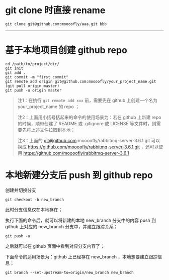 

# git clone 时直接 rename

```shell
git clone git@github.com:moooofly/aaa.git bbb
```


----------



# 基于本地项目创建 github repo

```shell
cd /path/to/project/dir/
git init
git add .
git commit -m "first commit"
git remote add origin git@github.com:moooofly/your_project_name.git
(git pull origin master)
git push -u origin master
```

> 注1：在执行 `git remote add xxx` 前，需要先在 github 上创建一个名为 your_project_name 的 repo ；
> 
> 注2：上面用小括号括起来的命令的使用场景为：若在 github 上新建 repo 的时候，顺带创建了 README 或 .gitignore 或 LICENSE 等文件时，则需要先将上述文件拉取到本地；
> 
> 注3：上面的 git@github.com:moooofly/rabbitmq-server-3.6.1.git 可以换成 https://github.com/moooofly/rabbitmq-server-3.6.1.git ，还可以使用 https://github.com/moooofly/rabbitmq-server-3.6.1


# 本地新建分支后 push 到 github repo


创建并切换分支

```shell
git checkout -b new_branch
```
此时分支信息仅在本地存在；

执行下面的命令后，就可以将新建的本地 new_branch 分支中的内容 push 到 github 上对应的 new_branch 分支中，并建立跟踪关系；

```shell
git push -u
```

之后就可以在 github 页面中看到对应分支内容了；

下面命令的适用场景为：github 上已经存在 new_branch ，本地想要建立跟踪信息；

```shell
git branch --set-upstream-to=origin/new_branch new_branch
```
